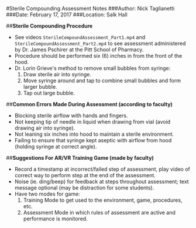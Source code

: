 #Sterile Compounding Assessment Notes
###Author: Nick Taglianetti
###Date: February 17, 2017
###Location: Salk Hall

##__Sterile Compounding Procedure__
* See videos `SterileCompoundAssessment_Part1.mp4` and `SterileCompoundAssessment_Part2.mp4` to see
	assessment administered by Dr. James Pschirer at the Pitt School of Pharmacy.
* Procedure should be performed six (6) inches in from the front of the hood.
* Dr. Lorin Grieve's method to remove small bubbles from syringe:
	1. Draw sterile air into syringe.
	2. Move syringe around and tap to combine small bubbles and form larger bubble.
	3. Tap out large bubble.
		
##__Common Errors Made During Assessment (according to faculty)__
* Blocking sterile airflow with hands and fingers.
* Not keeping tip of needle in liquid when drawing from vial (avoid drawing air into syringe).
* Not leaning six inches into hood to maintain a sterile environment.
* Failing to ensure that syringe kept aseptic with airflow from hood (holding syringe at correct angle).
	
##__Suggestions For AR/VR Training Game (made by faculty)__
* Record a timestamp at incorrect/failed step of assessment, play video of correct way to perform step at the end of the assessment.
* Noise (ie. ding/beep) for feedback at steps throughout assessment; text message optional (may be distraction for some students).
* Have two modes for game: 
	1. Training Mode to get used to the environment, game, procedures, etc.
	2. Assessment Mode in which rules of assessment are active and performance is monitored.
